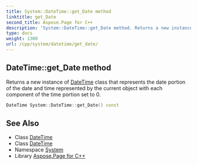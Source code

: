 ```yaml
---
title: System::DateTime::get_Date method
linktitle: get_Date
second_title: Aspose.Page for C++
description: 'System::DateTime::get_Date method. Returns a new instance of DateTime class that represents the date portion of the date and time represented by the current object with each component of the time portion set to 0 in C++.'
type: docs
weight: 1300
url: /cpp/system/datetime/get_date/
---
```

## DateTime::get_Date method


Returns a new instance of [DateTime](../) class that represents the date portion of the date and time represented by the current object with each component of the time portion set to 0.

```cpp
DateTime System::DateTime::get_Date() const
```

## See Also

* Class [DateTime](../)
* Class [DateTime](../)
* Namespace [System](../../)
* Library [Aspose.Page for C++](../../../)
